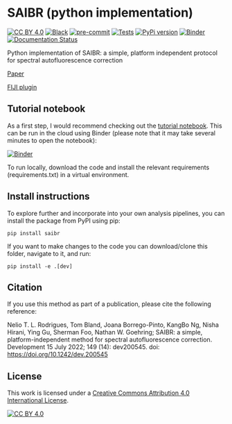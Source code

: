 # SAIBR (python implementation)

[![CC BY 4.0][cc-by-shield]][cc-by]
[![Black](https://img.shields.io/badge/code%20style-black-000000.svg)](https://github.com/psf/black)
[![pre-commit](https://img.shields.io/badge/pre--commit-enabled-brightgreen?logo=pre-commit&logoColor=white)](https://github.com/pre-commit/pre-commit)
[![Tests](https://github.com/goehringlab/saibr_python/actions/workflows/test.yaml/badge.svg)](https://github.com/goehringlab/saibr_python/actions/workflows/test.yaml)
[![PyPi version](https://badgen.net/pypi/v/saibr/)](https://pypi.org/project/saibr)
[![Binder](https://mybinder.org/badge_logo.svg)](https://mybinder.org/v2/gh/goehringlab/saibr_python/HEAD?filepath=%2Fscripts/SAIBRdemonstration.ipynb)
[![Documentation Status](https://readthedocs.org/projects/saibr/badge/?version=latest)](https://saibr.readthedocs.io/en/latest/?badge=latest)


Python implementation of SAIBR: a simple, platform independent protocol for spectral autofluorescence correction

[Paper](https://journals.biologists.com/dev/article/149/14/dev200545/276004/SAIBR-a-simple-platform-independent-method-for)

[FIJI plugin](https://github.com/goehringlab/saibr_fiji_plugin)


## Tutorial notebook

As a first step, I would recommend checking out the [tutorial notebook](https://nbviewer.org/github/goehringlab/saibr_python/blob/master/scripts/SAIBRdemonstration.ipynb). This can be run in the cloud using Binder (please note that it may take several minutes to open the notebook):

[![Binder](https://mybinder.org/badge_logo.svg)](https://mybinder.org/v2/gh/goehringlab/saibr_python/HEAD?filepath=%2Fscripts/SAIBRdemonstration.ipynb)

To run locally, download the code and install the relevant requirements (requirements.txt) in a virtual environment.


## Install instructions

To explore further and incorporate into your own analysis pipelines, you can install the package from PyPI using pip:

    pip install saibr

If you want to make changes to the code you can download/clone this folder, navigate to it, and run:

    pip install -e .[dev]


## Citation

If you use this method as part of a publication, please cite the following reference: 

Nelio T. L. Rodrigues, Tom Bland, Joana Borrego-Pinto, KangBo Ng, Nisha Hirani, Ying Gu, Sherman Foo, Nathan W. Goehring; SAIBR: a simple, platform-independent method for spectral autofluorescence correction. Development 15 July 2022; 149 (14): dev200545. doi: https://doi.org/10.1242/dev.200545

## License

This work is licensed under a
[Creative Commons Attribution 4.0 International License][cc-by].

[![CC BY 4.0][cc-by-image]][cc-by]

[cc-by]: http://creativecommons.org/licenses/by/4.0/
[cc-by-image]: https://i.creativecommons.org/l/by/4.0/88x31.png
[cc-by-shield]: https://img.shields.io/badge/License-CC%20BY%204.0-lightgrey.svg
